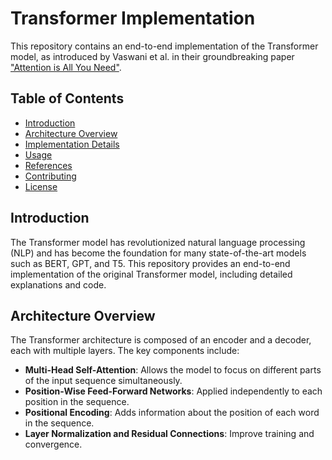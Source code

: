 # Transformer Implementation

This repository contains an end-to-end implementation of the Transformer model, as introduced by Vaswani et al. in their groundbreaking paper ["Attention is All You Need"](https://arxiv.org/abs/1706.03762).

## Table of Contents
- [Introduction](#introduction)
- [Architecture Overview](#architecture-overview)
- [Implementation Details](#implementation-details)
- [Usage](#usage)
- [References](#references)
- [Contributing](#contributing)
- [License](#license)

## Introduction

The Transformer model has revolutionized natural language processing (NLP) and has become the foundation for many state-of-the-art models such as BERT, GPT, and T5. This repository provides an end-to-end implementation of the original Transformer model, including detailed explanations and code.

## Architecture Overview

The Transformer architecture is composed of an encoder and a decoder, each with multiple layers. The key components include:
- **Multi-Head Self-Attention**: Allows the model to focus on different parts of the input sequence simultaneously.
- **Position-Wise Feed-Forward Networks**: Applied independently to each position in the sequence.
- **Positional Encoding**: Adds information about the position of each word in the sequence.
- **Layer Normalization and Residual Connections**: Improve training and convergence.


